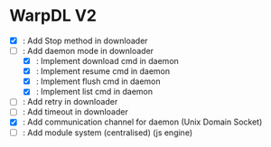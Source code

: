# WarpDL V2

- [x] : Add Stop method in downloader
- [ ] : Add daemon mode in downloader
    - [x] : Implement download cmd in daemon
    - [x] : Implement resume cmd in daemon
    - [x] : Implement flush cmd in daemon
    - [x] : Implement list cmd in daemon
- [ ] : Add retry in downloader
- [ ] : Add timeout in downloader
- [x] : Add communication channel for daemon (Unix Domain Socket)
- [ ] : Add module system (centralised) (js engine)